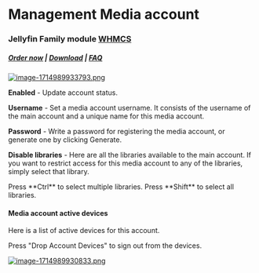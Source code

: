 # Management Media account

### Jellyfin Family module **[WHMCS](https://puqcloud.com/link.php?id=77)** 

#####  [Order now](https://puqcloud.com/whmcs-module-jellyfin-family.php) | [Download](https://download.puqcloud.com/WHMCS/servers/PUQ_WHMCS-Jellyfin-Family/) | [FAQ](https://faq.puqcloud.com/)

[![image-1714989933793.png](https://doc.puq.info/uploads/images/gallery/2024-05/scaled-1680-/image-1714989933793.png)](https://doc.puq.info/uploads/images/gallery/2024-05/image-1714989933793.png)

**Enabled** - Update account status.

**Username** - Set a media account username. It consists of the username of the main account and a unique name for this media account.

**Password** - Write a password for registering the media account, or generate one by clicking Generate.

**Disable libraries** - Here are all the libraries available to the main account. If you want to restrict access for this media account to any of the libraries, simply select that library.

<p class="callout info">Press **Ctrl** to select multiple libraries.  
Press **Shift** to select all libraries.</p>

#### Media account active devices

Here is a list of active devices for this account.

<p class="callout info">Press "Drop Account Devices" to sign out from the devices.</p>

[![image-1714989930833.png](https://doc.puq.info/uploads/images/gallery/2024-05/scaled-1680-/image-1714989930833.png)](https://doc.puq.info/uploads/images/gallery/2024-05/image-1714989930833.png)

<div id="bkmrk--1"><div></div></div>